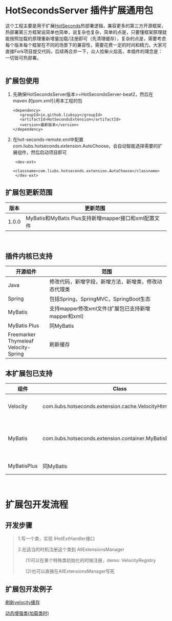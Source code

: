 

# HotSecondsServer 插件扩展通用包

这个工程主要是用于扩展[HotSeconds](https://github.com/Liubsyy/HotSecondsIDEA)热部署逻辑，兼容更多的第三方开源框架，热部署第三方框架说简单也简单，说复杂也复杂，简单的点是，只要懂框架原理就能按照加载的原理重新增量加载/注册即可（先清理缓存），复杂的点是，需要考虑每个版本每个框架在不同的场景下的兼容性，需要花费一定的时间和精力。大家可直接Fork项目提交代码，后续再合并一下，众人拾柴火焰高，本插件的理念是：一切皆可热部署。
<br><br>



## 扩展包使用


1. 先确保HotSecondsServer版本>=HotSecondsServer-beat2，然后在maven 的pom.xml引用本工程的包
   ```
   <dependency>
      <groupId>io.github.liubsyy</groupId>
      <artifactId>HotSecondsExtension</artifactId>
      <version>最新版本</version>
   </dependency>
   ```

2. 在hot-seconds-remote.xml中配置 com.liubs.hotseconds.extension.AutoChoose，会自动智能选择需要的扩展组件，然后启动项目即可
   ```
    <dev-ext>
        <classname>com.liubs.hotseconds.extension.AutoChoose</classname>
    </dev-ext>
   ```

## 扩展包更新范围
| 版本                                         | 更新范围                              |
|----------------------------------------------|---------------------------------|
| 1.0.0                                       | MyBatis和MyBatis Plus支持新增mapper接口和xml配置文件 |

<br>

## 插件内核已支持
| 开源组件                                         | 范围                              |
|----------------------------------------------|---------------------------------|
| Java                                       | 修改代码，新增字段，新增方法，新增类，修改动态代理类 |
| Spring                                       | 包括Spring，SpringMVC，SpringBoot生态 |
| MyBatis                                      | 支持mapper修改xml文件(扩展包已支持新增mapper和xml)  |
| MyBatis Plus                                 | 同MyBatis                        |
| Freemarker<br/>Thymeleaf<br/>Velocity-Spring | 刷新缓存                            |

## 本扩展包已支持
| 组件     | Class                                 | 范围           |
|----------|---------------------------------------|--------------|
| Velocity | com.liubs.hotseconds.extension.cache.VelocityHtmlCacheClear | 刷新html缓存     |
| MyBatis | com.liubs.hotseconds.extension.container.MyBatisBeanRefresh | 新增mapper类，新增xml热部署     |
| MyBatisPlus | 同MyBatis | 同MyBatis     |

<br>

# 扩展包开发流程

## 开发步骤

>1.写一个类，实现 IHotExtHandler接口
>
>2.在适当的时机注册这个类到 AllExtensionsManager
> 
> &nbsp; &nbsp; &nbsp; (1)可以在某个特殊类初始化的时候注册，demo: VelocityRegistry
> 
> &nbsp; &nbsp; &nbsp; (2)也可以直接在AllExtensionsManager写死

## 扩展包开发例子

[刷新velocity缓存](https://github.com/Liubsyy/HotSecondsExtension/blob/master/doc/%E5%86%99%E6%89%A9%E5%B1%95%E5%8C%85%E4%BE%8B%E5%AD%90.md)

[动态增强类(加载类时)](https://github.com/Liubsyy/HotSecondsExtension/blob/master/src/main/java/com/liubs/hotseconds/extension/transform/demo/TransformDemo.java)


